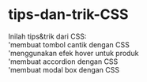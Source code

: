 # tips-dan-trik-CSS
Inilah tips&amp;trik dari CSS:<br>
  'membuat tombol cantik dengan CSS<br>
  'menggunakan efek hover untuk produk<br>
  'membuat accordion dengan CSS<br>
  'membuat modal box dengan CSS<br>
